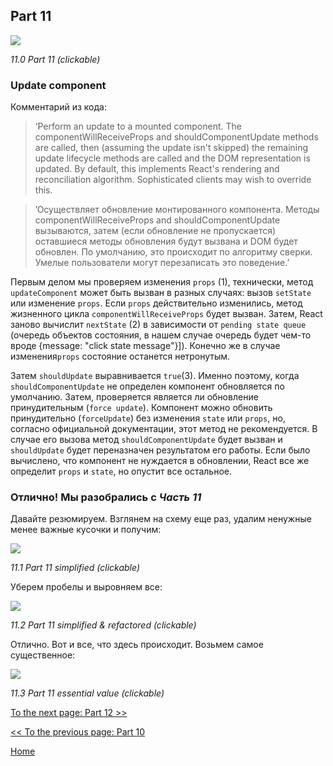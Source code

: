 ## Part 11

[![](https://rawgit.com/Bogdan-Lyashenko/Under-the-hood-ReactJS/master/stack/images/11/part-11.svg)](https://rawgit.com/Bogdan-Lyashenko/Under-the-hood-ReactJS/master/stack/images/11/part-11.svg)

<em>11.0 Part 11 (clickable)</em>

### Update component

Комментарий из кода: 

>‘Perform an update to a mounted component. The componentWillReceiveProps and shouldComponentUpdate methods are called, then (assuming the update isn't skipped) the remaining update lifecycle methods are called and the DOM representation is updated. By default, this implements React's rendering and reconciliation algorithm. Sophisticated clients may wish to override this.

>’Осуществляет обновление монтированного компонента. Методы componentWillReceiveProps and shouldComponentUpdate вызываются, затем (если обновление не пропускается) оставшиеся методы обновления будут вызвана и DOM будет обновлен. По умолчанию, это происходит по алгоритму сверки. Умелые пользователи могут перезаписать это поведение.’

Первым делом мы проверяем изменения `props` (1), технически, метод `updateComponent` может быть вызван в разных случаях: вызов `setState` или изменение `props`. Если `props` действительно изменились, метод жизненного цикла `componentWillReceiveProps` будет вызван. Затем, React заново вычислит `nextState` (2) в зависимости от `pending state queue` (очередь объектов состояния, в нашем случае очередь будет чем-то вроде {message: "click state message"}]). Конечно же в случае изменения`props` состояние останется нетронутым.

Затем `shouldUpdate` выравнивается `true`(3). Именно поэтому, когда `shouldComponentUpdate` не определен компонент обновляется по умолчанию. Затем, проверяется является ли обновление принудительным (`force update`). Компонент можно обновить принудительно (`forceUpdate`) без изменения `state` или `props`, но, согласно официальной документации, этот метод не рекомендуется. В случае его вызова метод `shouldComponentUpdate` будет вызван и `shouldUpdate` будет переназначен результатом его работы. Если было вычислено, что компонент не нуждается в обновлении, React все же определит `props` и `state`, но опустит все остальное.

### Отлично! Мы разобрались с *Часть 11*

Давайте резюмируем. Взглянем на схему еще раз, удалим ненужные менее важные кусочки и получим:

[![](https://rawgit.com/Bogdan-Lyashenko/Under-the-hood-ReactJS/master/stack/images/11/part-11-A.svg)](https://rawgit.com/Bogdan-Lyashenko/Under-the-hood-ReactJS/master/stack/images/11/part-11-A.svg)

<em>11.1 Part 11 simplified (clickable)</em>

Уберем пробелы и выровняем все:

[![](https://rawgit.com/Bogdan-Lyashenko/Under-the-hood-ReactJS/master/stack/images/11/part-11-B.svg)](https://rawgit.com/Bogdan-Lyashenko/Under-the-hood-ReactJS/master/stack/images/11/part-11-B.svg)

<em>11.2 Part 11 simplified & refactored (clickable)</em>

Отлично. Вот и все, что здесь происходит. Возьмем самое существенное:

[![](https://rawgit.com/Bogdan-Lyashenko/Under-the-hood-ReactJS/master/stack/images/11/part-11-C.svg)](https://rawgit.com/Bogdan-Lyashenko/Under-the-hood-ReactJS/master/stack/images/11/part-11-C.svg)

<em>11.3 Part 11 essential value (clickable)</em>

[To the next page: Part 12 >>](./Part-12.md)

[<< To the previous page: Part 10](./Part-10.md)


[Home](../../README.md)

